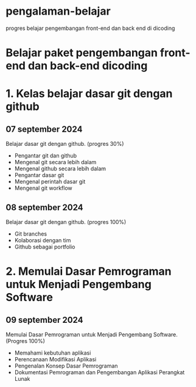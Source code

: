 # pengalaman-belajar
progres belajar pengembangan front-end dan back end di dicoding

# Belajar paket pengembangan front-end dan back-end dicoding

# 1. Kelas belajar dasar git dengan github
07 september 2024 <br>
--
Belajar dasar git dengan github. (progres 30%)

- Pengantar git dan github
- Mengenal git secara lebih dalam
- Mengenal github secara lebih dalam
- Pengantar dasar git
- Mengenal perintah dasar git
- Mengenal git workflow

08 september 2024 <br>
--
Belajar dasar git dengan github. (progres 100%)
- Git branches
- Kolaborasi dengan tim
- Github sebagai portfolio

# 2. Memulai Dasar Pemrograman untuk Menjadi Pengembang Software
09 september 2024 <br>
--
Memulai Dasar Pemrograman untuk Menjadi Pengembang Software. (Progres 100%)
- Memahami kebutuhan aplikasi
- Perencanaan Modifikasi Aplikasi
- Pengenalan Konsep Dasar Pemrograman
- Dokumentasi Pemrograman dan Pengembangan Aplikasi Perangkat Lunak
